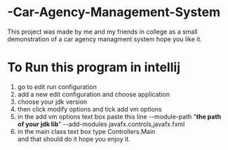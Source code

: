 # -Car-Agency-Management-System
This project was made by me and my friends in college as a small demonstration of a car agency managment system hope you like it.
# To Run this program in intellij 
1. go to edit run configuration
2. add a new edit configuration and choose application
3. choose your jdk version
4. then click modify options and tick add vm options
5. in the add vm options text box paste this line --module-path "**the path of your jdk lib**" --add-modules javafx.controls,javafx.fxml
6. in the main class text box type Controllers.Main  
and that should do it hope you enjoy it.
